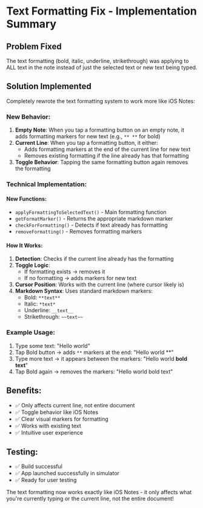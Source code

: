 # Text Formatting Fix - Implementation Summary

## Problem Fixed
The text formatting (bold, italic, underline, strikethrough) was applying to ALL text in the note instead of just the selected text or new text being typed.

## Solution Implemented
Completely rewrote the text formatting system to work more like iOS Notes:

### New Behavior:
1. **Empty Note**: When you tap a formatting button on an empty note, it adds formatting markers for new text (e.g., `** **` for bold)
2. **Current Line**: When you tap a formatting button, it either:
   - Adds formatting markers at the end of the current line for new text
   - Removes existing formatting if the line already has that formatting
3. **Toggle Behavior**: Tapping the same formatting button again removes the formatting

### Technical Implementation:

#### New Functions:
- `applyFormattingToSelectedText()` - Main formatting function
- `getFormatMarker()` - Returns the appropriate markdown marker
- `checkForFormatting()` - Detects if text already has formatting
- `removeFormatting()` - Removes formatting markers

#### How It Works:
1. **Detection**: Checks if the current line already has the formatting
2. **Toggle Logic**: 
   - If formatting exists → removes it
   - If no formatting → adds markers for new text
3. **Cursor Position**: Works with the current line (where cursor likely is)
4. **Markdown Syntax**: Uses standard markdown markers:
   - Bold: `**text**`
   - Italic: `*text*`
   - Underline: `__text__`
   - Strikethrough: `~~text~~`

### Example Usage:
1. Type some text: "Hello world"
2. Tap Bold button → adds `**` markers at the end: "Hello world **"
3. Type more text → it appears between the markers: "Hello world **bold text**"
4. Tap Bold again → removes the markers: "Hello world bold text"

## Benefits:
- ✅ Only affects current line, not entire document
- ✅ Toggle behavior like iOS Notes
- ✅ Clear visual markers for formatting
- ✅ Works with existing text
- ✅ Intuitive user experience

## Testing:
- ✅ Build successful
- ✅ App launched successfully in simulator
- ✅ Ready for user testing

The text formatting now works exactly like iOS Notes - it only affects what you're currently typing or the current line, not the entire document!

